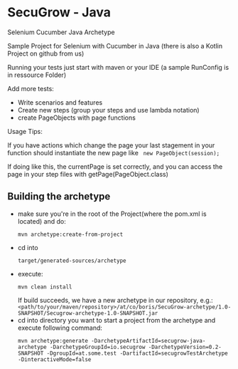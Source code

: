 # SecuGrow - Java

Selenium Cucumber Java Archetype

Sample Project for Selenium with Cucumber in Java (there is also a Kotlin Project on github from us)

Running your tests just start with maven or your IDE (a sample RunConfig is in ressource Folder)

Add more tests:

* Write scenarios and features
* Create new steps (group your steps and use lambda notation)
* create PageObjects with page functions

Usage Tips:

If you have actions which change the page your last stagement in your function should instantiate the new page like
``` new PageObject(session);```

If doing like this, the currentPage is set correctly, and you can access the page in your step files with getPage(PageObject.class)

## Building the archetype

- make sure you're in the root of the Project(where the pom.xml is located) and do:
  ```shell
  mvn archetype:create-from-project
  ```
- cd into
  ```
  target/generated-sources/archetype
  ``` 
- execute:
  ```shell
  mvn clean install
  ```  
  If build succeeds, we have a new archetype in our repository,
  e.g.: `<path/to/your/maven/repository>/at/co/boris/SecuGrow-archetype/1.0-SNAPSHOT/Secugrow-archetype-1.0-SNAPSHOT.jar`
- cd into directory you want to start a project from the archetype and execute following command:
  ```shell
  mvn archetype:generate -DarchetypeArtifactId=secugrow-java-archetype -DarchetypeGroupId=io.secugrow -DarchetypeVersion=0.2-SNAPSHOT -DgroupId=at.some.test -DartifactId=secugrowTestArchetype -DinteractiveMode=false

  ```

